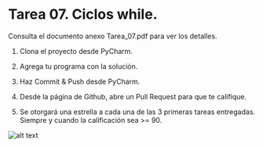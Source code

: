 # Tarea 07. Ciclos while.


Consulta el documento anexo Tarea_07.pdf para ver los detalles.


1. Clona el proyecto desde PyCharm.
2. Agrega tu programa con la solución.
4. Haz Commit & Push desde PyCharm.
5. Desde la página de Github, abre un Pull Request para que te califique.

6. Se otorgará una estrella a cada una de las 3 primeras tareas entregadas. Siempre y cuando la calificación sea >= 90.


![alt text](https://appmovil.cem.itesm.mx/rmroman/2018-11/tc1014/Docs/Estrella_3D.png "Estrella!")


